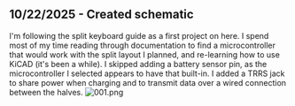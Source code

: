 <!--
  ===================    !!READ THIS NOTICE!!   ====================
  DO NOT edit this file manually. Your changes WILL BE OVERWRITTEN!
  This journal is auto generated and updated by Hack Club Blueprint.
  To edit this file, please edit your journal entries on Blueprint.
  ==================================================================
-->

## 10/22/2025 - Created schematic  

I'm following the split keyboard guide as a first project on here. I spend most of my time reading through documentation to find a microcontroller that would work with the split layout I planned, and re-learning how to use KiCAD (it's been a while). I skipped adding a battery sensor pin, as the microcontroller I selected appears to have that built-in. I added a TRRS jack to share power when charging and to transmit data over a wired connection between the halves.
![001.png](https://blueprint.hackclub.com/user-attachments/blobs/proxy/eyJfcmFpbHMiOnsiZGF0YSI6NDU5OCwicHVyIjoiYmxvYl9pZCJ9fQ==--51ae934760f4697b910095a0ee9ac438cba4ce64/001.png)  

